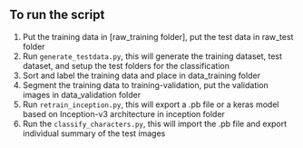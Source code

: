 ## To run the script
1. Put the training data in [raw_training folder], put the test data in raw_test folder
2. Run ```generate_testdata.py```, this will generate the training dataset, test dataset, and setup the test folders for the classification
3. Sort and label the training data and place in data_training folder
4. Segment the training data to training-validation, put the validation images in data_validation folder
5. Run ```retrain_inception.py```, this will export a .pb file or a keras model based on Inception-v3 architecture in inception folder
6. Run the ```classify_characters.py```, this will import the .pb file and export individual summary of the test images